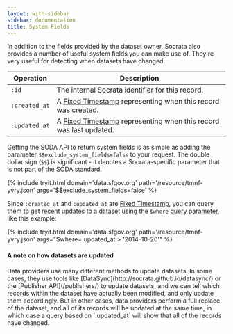 ```yaml
---
layout: with-sidebar
sidebar: documentation
title: System Fields
---
```


In addition to the fields provided by the dataset owner, Socrata also provides a number of useful system fields you can make use of. They're very useful for detecting when datasets have changed.

| Operation     | Description                                                                                                          |
| ---           | ---                                                                                                                  |
| `:id`         | The internal Socrata identifier for this record.                                                                     |
| `:created_at` | A [Fixed Timestamp](/docs/datatypes/timestamp.html#fixed-timestamps) representing when this record was created.      |
| `:updated_at` | A [Fixed Timestamp](/docs/datatypes/timestamp.html#fixed-timestamps) representing when this record was last updated. |

Getting the SODA API to return system fields is as simple as adding the parameter `$$exclude_system_fields=false` to your request. The double dollar sign (`$$`) is significant - it denotes a Socrata-specific parameter that is not part of the SODA standard.

{% include tryit.html domain='data.sfgov.org' path='/resource/tmnf-yvry.json' args='$$exclude_system_fields=false' %}

Since `:created_at` and `:updated_at` are [Fixed Timestamp](/docs/datatypes/timestamp.html#fixed-timestamps), you can query them to get recent updates to a dataset using the `$where` [query parameter](/docs/queries.html), like this example:

{% include tryit.html domain='data.sfgov.org' path='/resource/tmnf-yvry.json' args="$where=:updated_at > '2014-10-20'" %}


<div class="alert alert-info">
  <h4>A note on how datasets are updated</h4>
  <p>Data providers use many different methods to update datasets. In some cases, they use tools like [DataSync](http://socrata.github.io/datasync/) or the [Publisher API](/publishers/) to update datasets, and we can tell which records within the dataset have actually been modified, and only update them accordingly. But in other cases, data providers perform a full replace of the dataset, and all of its records will be updated at the same time, in which case a query based on `:updated_at` will show that all of the records have changed.</p>
</div>



